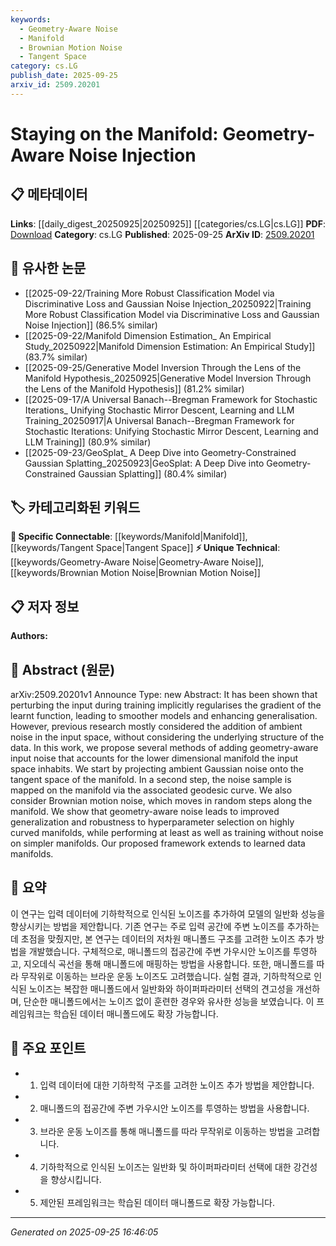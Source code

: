 ```yaml
---
keywords:
  - Geometry-Aware Noise
  - Manifold
  - Brownian Motion Noise
  - Tangent Space
category: cs.LG
publish_date: 2025-09-25
arxiv_id: 2509.20201
---
```


<!-- KEYWORD_LINKING_METADATA:
{
  "processed_timestamp": "2025-09-25T16:46:05.591812",
  "vocabulary_version": "1.0",
  "selected_keywords": [
    "Geometry-Aware Noise",
    "Manifold",
    "Brownian Motion Noise",
    "Tangent Space"
  ],
  "rejected_keywords": [],
  "similarity_scores": {
    "Geometry-Aware Noise": 0.78,
    "Manifold": 0.82,
    "Brownian Motion Noise": 0.7,
    "Tangent Space": 0.77
  },
  "extraction_method": "AI_prompt_based",
  "budget_applied": true,
  "candidates_json": {
    "candidates": [
      {
        "surface": "geometry-aware noise",
        "canonical": "Geometry-Aware Noise",
        "aliases": [
          "geometric noise",
          "manifold noise"
        ],
        "category": "unique_technical",
        "rationale": "This concept is central to the paper's contribution and involves a novel approach to noise injection in machine learning models.",
        "novelty_score": 0.75,
        "connectivity_score": 0.65,
        "specificity_score": 0.85,
        "link_intent_score": 0.78
      },
      {
        "surface": "manifold",
        "canonical": "Manifold",
        "aliases": [
          "data manifold",
          "input manifold"
        ],
        "category": "specific_connectable",
        "rationale": "Understanding manifolds is crucial for linking concepts related to data structure and geometry in machine learning.",
        "novelty_score": 0.45,
        "connectivity_score": 0.88,
        "specificity_score": 0.72,
        "link_intent_score": 0.82
      },
      {
        "surface": "Brownian motion noise",
        "canonical": "Brownian Motion Noise",
        "aliases": [
          "stochastic noise",
          "random walk noise"
        ],
        "category": "unique_technical",
        "rationale": "This specific type of noise is a unique contribution to the noise injection methods discussed in the paper.",
        "novelty_score": 0.68,
        "connectivity_score": 0.6,
        "specificity_score": 0.8,
        "link_intent_score": 0.7
      },
      {
        "surface": "tangent space",
        "canonical": "Tangent Space",
        "aliases": [
          "tangent plane",
          "linear approximation space"
        ],
        "category": "specific_connectable",
        "rationale": "Tangent spaces are fundamental in understanding the geometric properties of manifolds, which is key to the paper's methodology.",
        "novelty_score": 0.5,
        "connectivity_score": 0.75,
        "specificity_score": 0.78,
        "link_intent_score": 0.77
      }
    ],
    "ban_list_suggestions": [
      "input space",
      "ambient noise"
    ]
  },
  "decisions": [
    {
      "candidate_surface": "geometry-aware noise",
      "resolved_canonical": "Geometry-Aware Noise",
      "decision": "linked",
      "scores": {
        "novelty": 0.75,
        "connectivity": 0.65,
        "specificity": 0.85,
        "link_intent": 0.78
      }
    },
    {
      "candidate_surface": "manifold",
      "resolved_canonical": "Manifold",
      "decision": "linked",
      "scores": {
        "novelty": 0.45,
        "connectivity": 0.88,
        "specificity": 0.72,
        "link_intent": 0.82
      }
    },
    {
      "candidate_surface": "Brownian motion noise",
      "resolved_canonical": "Brownian Motion Noise",
      "decision": "linked",
      "scores": {
        "novelty": 0.68,
        "connectivity": 0.6,
        "specificity": 0.8,
        "link_intent": 0.7
      }
    },
    {
      "candidate_surface": "tangent space",
      "resolved_canonical": "Tangent Space",
      "decision": "linked",
      "scores": {
        "novelty": 0.5,
        "connectivity": 0.75,
        "specificity": 0.78,
        "link_intent": 0.77
      }
    }
  ]
}
-->

# Staying on the Manifold: Geometry-Aware Noise Injection

## 📋 메타데이터

**Links**: [[daily_digest_20250925|20250925]] [[categories/cs.LG|cs.LG]]
**PDF**: [Download](https://arxiv.org/pdf/2509.20201.pdf)
**Category**: cs.LG
**Published**: 2025-09-25
**ArXiv ID**: [2509.20201](https://arxiv.org/abs/2509.20201)

## 🔗 유사한 논문
- [[2025-09-22/Training More Robust Classification Model via Discriminative Loss and Gaussian Noise Injection_20250922|Training More Robust Classification Model via Discriminative Loss and Gaussian Noise Injection]] (86.5% similar)
- [[2025-09-22/Manifold Dimension Estimation_ An Empirical Study_20250922|Manifold Dimension Estimation: An Empirical Study]] (83.7% similar)
- [[2025-09-25/Generative Model Inversion Through the Lens of the Manifold Hypothesis_20250925|Generative Model Inversion Through the Lens of the Manifold Hypothesis]] (81.2% similar)
- [[2025-09-17/A Universal Banach--Bregman Framework for Stochastic Iterations_ Unifying Stochastic Mirror Descent, Learning and LLM Training_20250917|A Universal Banach--Bregman Framework for Stochastic Iterations: Unifying Stochastic Mirror Descent, Learning and LLM Training]] (80.9% similar)
- [[2025-09-23/GeoSplat_ A Deep Dive into Geometry-Constrained Gaussian Splatting_20250923|GeoSplat: A Deep Dive into Geometry-Constrained Gaussian Splatting]] (80.4% similar)

## 🏷️ 카테고리화된 키워드
**🔗 Specific Connectable**: [[keywords/Manifold|Manifold]], [[keywords/Tangent Space|Tangent Space]]
**⚡ Unique Technical**: [[keywords/Geometry-Aware Noise|Geometry-Aware Noise]], [[keywords/Brownian Motion Noise|Brownian Motion Noise]]

## 📋 저자 정보

**Authors:** 

## 📄 Abstract (원문)

arXiv:2509.20201v1 Announce Type: new 
Abstract: It has been shown that perturbing the input during training implicitly regularises the gradient of the learnt function, leading to smoother models and enhancing generalisation. However, previous research mostly considered the addition of ambient noise in the input space, without considering the underlying structure of the data. In this work, we propose several methods of adding geometry-aware input noise that accounts for the lower dimensional manifold the input space inhabits. We start by projecting ambient Gaussian noise onto the tangent space of the manifold. In a second step, the noise sample is mapped on the manifold via the associated geodesic curve. We also consider Brownian motion noise, which moves in random steps along the manifold. We show that geometry-aware noise leads to improved generalization and robustness to hyperparameter selection on highly curved manifolds, while performing at least as well as training without noise on simpler manifolds. Our proposed framework extends to learned data manifolds.

## 📝 요약

이 연구는 입력 데이터에 기하학적으로 인식된 노이즈를 추가하여 모델의 일반화 성능을 향상시키는 방법을 제안합니다. 기존 연구는 주로 입력 공간에 주변 노이즈를 추가하는 데 초점을 맞췄지만, 본 연구는 데이터의 저차원 매니폴드 구조를 고려한 노이즈 추가 방법을 개발했습니다. 구체적으로, 매니폴드의 접공간에 주변 가우시안 노이즈를 투영하고, 지오데식 곡선을 통해 매니폴드에 매핑하는 방법을 사용합니다. 또한, 매니폴드를 따라 무작위로 이동하는 브라운 운동 노이즈도 고려했습니다. 실험 결과, 기하학적으로 인식된 노이즈는 복잡한 매니폴드에서 일반화와 하이퍼파라미터 선택의 견고성을 개선하며, 단순한 매니폴드에서는 노이즈 없이 훈련한 경우와 유사한 성능을 보였습니다. 이 프레임워크는 학습된 데이터 매니폴드에도 확장 가능합니다.

## 🎯 주요 포인트

- 1. 입력 데이터에 대한 기하학적 구조를 고려한 노이즈 추가 방법을 제안합니다.
- 2. 매니폴드의 접공간에 주변 가우시안 노이즈를 투영하는 방법을 사용합니다.
- 3. 브라운 운동 노이즈를 통해 매니폴드를 따라 무작위로 이동하는 방법을 고려합니다.
- 4. 기하학적으로 인식된 노이즈는 일반화 및 하이퍼파라미터 선택에 대한 강건성을 향상시킵니다.
- 5. 제안된 프레임워크는 학습된 데이터 매니폴드로 확장 가능합니다.


---

*Generated on 2025-09-25 16:46:05*